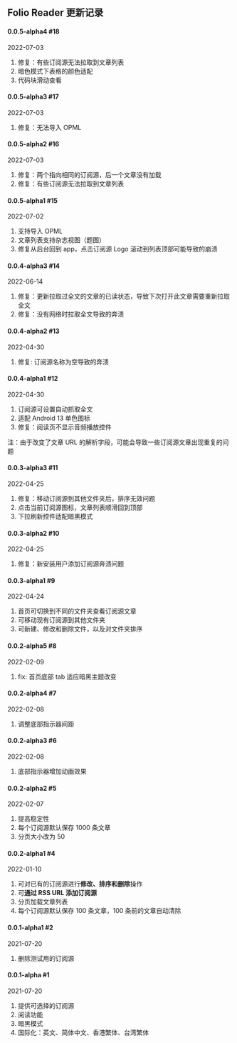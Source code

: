 ## Folio Reader 更新记录

#### 0.0.5-alpha4 #18

2022-07-03

1. 修复：有些订阅源无法拉取到文章列表
2. 暗色模式下表格的颜色适配
3. 代码块滑动查看

#### 0.0.5-alpha3 #17

2022-07-03

1. 修复：无法导入 OPML

#### 0.0.5-alpha2 #16

2022-07-03

1. 修复：两个指向相同的订阅源，后一个文章没有加载
2. 修复：有些订阅源无法拉取到文章列表

#### 0.0.5-alpha1 #15

2022-07-02

1. 支持导入 OPML
2. 文章列表支持杂志视图（题图）
3. 修复从后台回到 app，点击订阅源 Logo 滚动到列表顶部可能导致的崩溃

#### 0.0.4-alpha3 #14

2022-06-14

1. 修复：更新拉取过全文的文章的已读状态，导致下次打开此文章需要重新拉取全文
2. 修复：没有网络时拉取全文导致的奔溃

#### 0.0.4-alpha2 #13

2022-04-30

1. 修复: 订阅源名称为空导致的奔溃

#### 0.0.4-alpha1 #12

2022-04-30

1. 订阅源可设置自动抓取全文
2. 适配 Android 13 单色图标
3. 修复：阅读页不显示音频播放控件

注：由于改变了文章 URL 的解析字段，可能会导致一些订阅源文章出现重复的问题

#### 0.0.3-alpha3 #11

2022-04-25

1. 修复：移动订阅源到其他文件夹后，排序无效问题
2. 点击当前订阅源图标，文章列表顺滑回到顶部
3. 下拉刷新控件适配暗黑模式

#### 0.0.3-alpha2 #10

2022-04-25

1. 修复：新安装用户添加订阅源奔溃问题

#### 0.0.3-alpha1 #9

2022-04-24

1. 首页可切换到不同的文件夹查看订阅源文章
2. 可移动现有订阅源到其他文件夹
3. 可新建、修改和删除文件，以及对文件夹排序

#### 0.0.2-alpha5 #8

2022-02-09

1. fix: 首页底部 tab 适应暗黑主题改变

#### 0.0.2-alpha4 #7

2022-02-08

1. 调整底部指示器间距

#### 0.0.2-alpha3 #6

2022-02-08

1. 底部指示器增加动画效果

#### 0.0.2-alpha2 #5

2022-02-07

1. 提高稳定性
2. 每个订阅源默认保存 1000 条文章
3. 分页大小改为 50

#### 0.0.2-alpha1 #4

2022-01-10

1. 可对已有的订阅源进行**修改、排序和删除**操作
2. 可**通过 RSS URL 添加订阅源**
3. 分页加载文章列表
4. 每个订阅源默认保存 100 条文章，100 条前的文章自动清除

#### 0.0.1-alpha1 #2

2021-07-20

1. 删除测试用的订阅源

####  0.0.1-alpha #1

2021-07-20

1. 提供可选择的订阅源
2. 阅读功能
3. 暗黑模式
4. 国际化：英文、简体中文、香港繁体、台湾繁体
